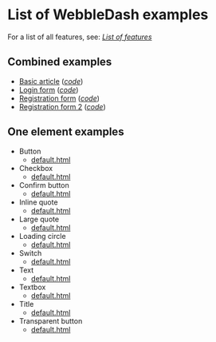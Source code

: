 # List of WebbleDash examples

For a list of all features, see: _[List of features](https://PurpleStripedUnicorn.github.io/WebbleDash/examples/features.html)_

## Combined examples

* [Basic article](https://PurpleStripedUnicorn.github.io/WebbleDash/examples/article.html) \(_[code](../master/examples/article.html)_\)
* [Login form](https://PurpleStripedUnicorn.github.io/WebbleDash/examples/login_form.html) \(_[code](../master/examples/login_form.html)_\)
* [Registration form](https://PurpleStripedUnicorn.github.io/WebbleDash/examples/register_form.html) \(_[code](../master/examples/register_form.html)_\)
* [Registration form 2](https://PurpleStripedUnicorn.github.io/WebbleDash/examples/register_form_2.html) \(_[code](../master/examples/register_form_2.html)_\)

## One element examples

* Button
    * [default.html](https://PurpleStripedUnicorn.github.io/WebbleDash/examples/elements/button/default.html)
* Checkbox
    * [default.html](https://PurpleStripedUnicorn.github.io/WebbleDash/examples/elements/checkbox/default.html)
* Confirm button
    * [default.html](https://PurpleStripedUnicorn.github.io/WebbleDash/examples/elements/confirm-button/default.html)
* Inline quote
    * [default.html](https://PurpleStripedUnicorn.github.io/WebbleDash/examples/elements/inline-quote/default.html)
* Large quote
    * [default.html](https://PurpleStripedUnicorn.github.io/WebbleDash/examples/elements/large-quote/default.html)
* Loading circle
    * [default.html](https://PurpleStripedUnicorn.github.io/WebbleDash/examples/elements/loading-circle/default.html)
* Switch
    * [default.html](https://PurpleStripedUnicorn.github.io/WebbleDash/examples/elements/switch/default.html)
* Text
    * [default.html](https://PurpleStripedUnicorn.github.io/WebbleDash/examples/elements/text/default.html)
* Textbox
    * [default.html](https://PurpleStripedUnicorn.github.io/WebbleDash/examples/elements/textbox/default.html)
* Title
    * [default.html](https://PurpleStripedUnicorn.github.io/WebbleDash/examples/elements/title/default.html)
* Transparent button
    * [default.html](https://PurpleStripedUnicorn.github.io/WebbleDash/examples/elements/transparent-button/default.html)
